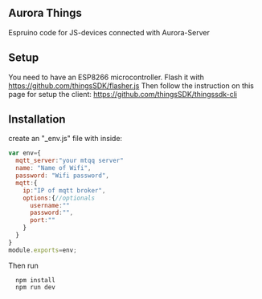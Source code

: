 
## Aurora Things
Espruino code for JS-devices connected with Aurora-Server

## Setup
You need to have an ESP8266 microcontroller.
Flash it with https://github.com/thingsSDK/flasher.js
Then follow the instruction on this page for setup the client:
https://github.com/thingsSDK/thingssdk-cli

## Installation

create an "_env.js" file with inside:

```javascript
var env={
  mqtt_server:"your mtqq server"
  name: "Name of Wifi",
  password: "Wifi password",
  mqtt:{
    ip:"IP of mqtt broker",
    options:{//optionals
      username:""
      password:"",
      port:""
    }
  }
}
module.exports=env;
```

Then run

```
  npm install
  npm run dev
```
